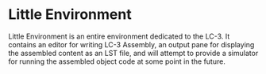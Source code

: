# Little Environment

Little Environment is an entire environment dedicated to the LC-3. It contains
an editor for writing LC-3 Assembly, an output pane for displaying the assembled
content as an LST file, and will attempt to provide a simulator for running the
assembled object code at some point in the future.